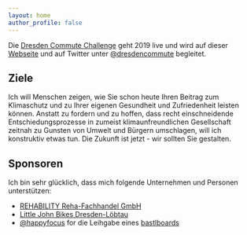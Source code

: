 ```yaml
---
layout: home
author_profile: false
---
```


Die [Dresden Commute Challenge](https://twitter.com/dresdencommute) geht 2019 live und wird auf dieser [Webseite](https://psteinb.github.io/DresdenCommute/) und auf Twitter unter [@dresdencommute](https://twitter.com/dresdencommute) begleitet.

## Ziele

Ich will Menschen zeigen, wie Sie schon heute Ihren Beitrag zum Klimaschutz und zu Ihrer eigenen Gesundheit und Zufriedenheit leisten können. Anstatt zu fordern und zu hoffen, dass recht einschneidende Entschiedungsprozesse in zumeist klimaunfreundlichen Gesellschaft zeitnah zu Gunsten von Umwelt und Bürgern umschlagen, will ich konstruktiv etwas tun. Die Zukunft ist jetzt - wir sollten Sie gestalten. 

## Sponsoren

Ich bin sehr glücklich, dass mich folgende Unternehmen und Personen unterstützen:

- [REHABILITY Reha-Fachhandel GmbH](http://www.rehability.de/ueber-uns/standorte/rehability-dresden/)
- [Little John Bikes Dresden-Löbtau](https://www.littlejohnbikes.de/filialen/dresden-loebtau.html)
- [@happyfocus](https://twitter.com/happifocus) for die Leihgabe eines [bastlboards](https://www.bastlboards.com/)

